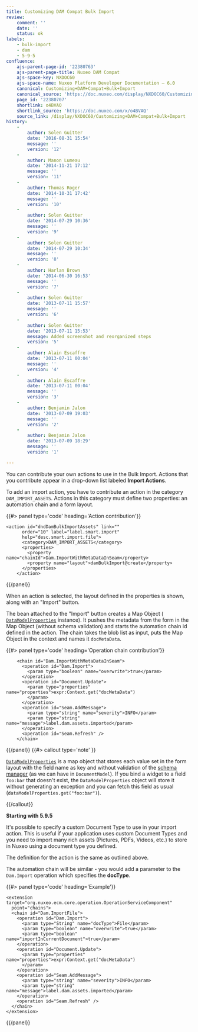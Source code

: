 ```yaml
---
title: Customizing DAM Compat Bulk Import
review:
    comment: ''
    date: ''
    status: ok
labels:
    - bulk-import
    - dam
    - 5-9-5
confluence:
    ajs-parent-page-id: '22380763'
    ajs-parent-page-title: Nuxeo DAM Compat
    ajs-space-key: NXDOC60
    ajs-space-name: Nuxeo Platform Developer Documentation — 6.0
    canonical: Customizing+DAM+Compat+Bulk+Import
    canonical_source: 'https://doc.nuxeo.com/display/NXDOC60/Customizing+DAM+Compat+Bulk+Import'
    page_id: '22380707'
    shortlink: o4BVAQ
    shortlink_source: 'https://doc.nuxeo.com/x/o4BVAQ'
    source_link: /display/NXDOC60/Customizing+DAM+Compat+Bulk+Import
history:
    - 
        author: Solen Guitter
        date: '2016-08-31 15:54'
        message: ''
        version: '12'
    - 
        author: Manon Lumeau
        date: '2014-11-21 17:12'
        message: ''
        version: '11'
    - 
        author: Thomas Roger
        date: '2014-10-31 17:42'
        message: ''
        version: '10'
    - 
        author: Solen Guitter
        date: '2014-07-29 10:36'
        message: ''
        version: '9'
    - 
        author: Solen Guitter
        date: '2014-07-29 10:34'
        message: ''
        version: '8'
    - 
        author: Harlan Brown
        date: '2014-06-30 16:53'
        message: ''
        version: '7'
    - 
        author: Solen Guitter
        date: '2013-07-11 15:57'
        message: ''
        version: '6'
    - 
        author: Solen Guitter
        date: '2013-07-11 15:53'
        message: Added screenshot and reorganized steps
        version: '5'
    - 
        author: Alain Escaffre
        date: '2013-07-11 00:04'
        message: ''
        version: '4'
    - 
        author: Alain Escaffre
        date: '2013-07-11 00:04'
        message: ''
        version: '3'
    - 
        author: Benjamin Jalon
        date: '2013-07-09 19:03'
        message: ''
        version: '2'
    - 
        author: Benjamin Jalon
        date: '2013-07-09 18:29'
        message: ''
        version: '1'

---
```

You can contribute your own actions to use in the Bulk Import. Actions that you contribute appear in a drop-down list labeled&nbsp;**Import Actions**.

To add an import action, you have to contribute an action in the category `DAM_IMPORT_ASSETS`. Actions in this category must define two properties: an automation chain and&nbsp;a form layout.

{{#> panel type='code' heading='Action contribution'}}

```html/xml
<action id="dndDamBulkImportAssets" link=""
      order="10" label="label.smart.import"
      help="desc.smart.import.file">
      <category>DAM_IMPORT_ASSETS</category>
      <properties>
        <property name="chainId">Dam.ImportWithMetaDataInSeam</property>
        <property name="layout">damBulkImport@create</property>
      </properties>
    </action>
```

{{/panel}}

When an action is selected, the layout defined in the properties is shown, along with an "Import" button.

The bean attached to the "Import" button creates a Map Object ( [`DataModelProperties`](https://github.com/nuxeo/nuxeo-features/blob/release-6.0/nuxeo-automation/nuxeo-automation-core/src/main/java/org/nuxeo/ecm/automation/core/util/DataModelProperties.java) instance). It pushes the metadata from the form in the Map Object (without schema validation) and starts the automation chain id defined in the action. The chain takes the blob list as input, puts the Map Object in the context and names it&nbsp;`docMetaData`.

{{#> panel type='code' heading='Operation chain contribution'}}

```html/xml
    <chain id="Dam.ImportWithMetaDataInSeam">
      <operation id="Dam.Import">
        <param type="boolean" name="overwrite">true</param>
      </operation>
      <operation id="Document.Update">
        <param type="properties" name="properties">expr:Context.get("docMetaData")
        </param>
      </operation>
      <operation id="Seam.AddMessage">
        <param type="string" name="severity">INFO</param>
        <param type="string" name="message">label.dam.assets.imported</param>
      </operation>
      <operation id="Seam.Refresh" />
    </chain>
```

{{/panel}} {{#> callout type='note' }}

[`DataModelProperties`](https://github.com/nuxeo/nuxeo-features/blob/release-6.0/nuxeo-automation/nuxeo-automation-core/src/main/java/org/nuxeo/ecm/automation/core/util/DataModelProperties.java) is a map object that stores each value set in the form layout with the field name as key and without validation of the [schema manager](http://explorer.nuxeo.org/nuxeo/site/distribution/Nuxeo%20Platform-6.0/viewService/org.nuxeo.ecm.core.schema.SchemaManager) (as we can have in `DocumentModel`). If you bind a widget to a field `foo:bar` that doesn't exist, the `DataModelProperties` object will store it without generating an exception and you can fetch this field as usual (`dataModelProperties.get("foo:bar")`).

{{/callout}}

**Starting with 5.9.5**

It's possible to specify a custom Document Type to use in your import action. This is useful if your application uses custom Document Types and you need to import many rich assets (Pictures, PDFs, Videos, etc.) to store in Nuxeo using a document type you defined.

The definition for the action is the same as outlined above.

The automation chain will be similar - you would add a parameter to the `Dam.Import` operation which specifies the **docType**.

{{#> panel type='code' heading='Example'}}

```
<extension target="org.nuxeo.ecm.core.operation.OperationServiceComponent"
  point="chains">
  <chain id="Dam.ImportFile">
    <operation id="Dam.Import">
      <param type="String" name="docType">File</param>
      <param type="boolean" name="overwrite">true</param>
      <param type="boolean" name="importInCurrentDocument">true</param>
    </operation>
    <operation id="Document.Update">
      <param type="properties" name="properties">expr:Context.get("docMetaData")
      </param>
    </operation>
    <operation id="Seam.AddMessage">
      <param type="string" name="severity">INFO</param>
      <param type="string" name="message">label.dam.assets.imported</param>
    </operation>
    <operation id="Seam.Refresh" />
  </chain>
</extension>
```

{{/panel}}
